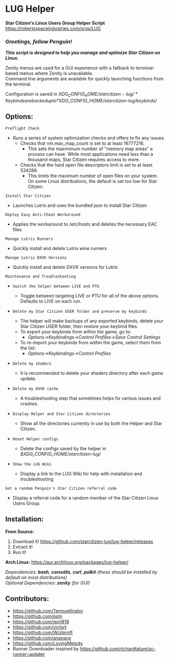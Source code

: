 # LUG Helper
**Star Citizen's Linux Users Group Helper Script**  
https://robertsspaceindustries.com/orgs/LUG

### *Greetings, fellow Penguin!*
_**This script is designed to help you manage and optimize Star Citizen on Linux.**_

Zenity menus are used for a GUI experience with a fallback to terminal-based menus where Zenity is unavailable.  
Command line arguments are available for quickly launching functions from the terminal.  

Configuration is saved in *$XDG_CONFIG_HOME/starcitizen-lug/*  
Keybinds are backed up to *$XDG_CONFIG_HOME/starcitizen-lug/keybinds/*

## Options:

`Preflight Check`
- Runs a series of system optimization checks and offers to fix any issues.
  - Checks that vm.max_map_count is set to at least 16777216.
    - This sets the maxmimum number of "memory map areas" a process can have. While most applications need less than a thousand maps, Star Citizen requires access to more.
  - Checks that the hard open file descriptors limit is set to at least 524288.
    - This limits the maximum number of open files on your system.  On some Linux distributions, the default is set too low for Star Citizen.

`Install Star Citizen`
- Launches Lutris and uses the bundled json to install Star Citizen

`Deploy Easy Anti-Cheat Workaround`
- Applies the workaround to /etc/hosts and deletes the necessary EAC files

`Manage Lutris Runners`
- Quickly install and delete Lutris wine runners

`Manage Lutris DXVK Versions`
- Quickly install and delete DXVK versions for Lutris

`Maintenance and Troubleshooting`
- `Switch the helper between LIVE and PTU`
  - Toggle between targeting LIVE or PTU for all of the above options.  Defaults to LIVE on each run.

- `Delete my Star Citizen USER folder and preserve my keybinds`
  - The helper will make backups of any exported keybinds, delete your Star Citizen USER folder, then restore your keybind files.
  - To export your keybinds from within the game, go to:
    - *Options->Keybindings->Control Profiles->Save Control Settings*
  - To re-import your keybinds from within the game, select them from the list:
    - *Options->Keybindings->Control Profiles*

- `Delete my shaders`
  - It is recommended to delete your shaders directory after each game update.

- `Delete my DXVK cache`
  - A troubleshooting step that sometimes helps fix various issues and crashes.

- `Display Helper and Star Citizen directories`
  - Show all the directories currently in use by both the Helper and Star Citizen.

- `Reset Helper configs`
  - Delete the configs saved by the helper in *$XDG_CONFIG_HOME/starcitizen-lug/*

- `Show the LUG Wiki`
  - Display a link to the LUG Wiki for help with installation and troubleshooting

`Get a random Penguin's Star Citizen referral code`
- Display a referral code for a random member of the Star Citizen Linux Users Group.



## Installation:

**From Source:**
1. Download it! https://github.com/starcitizen-lug/lug-helper/releases
2. Extract it!
3. Run it!

**Arch Linux:** https://aur.archlinux.org/packages/lug-helper/

_Dependencies: **bash**, **coreutils**, **curl**, **polkit** (these should be installed by default on most distributions)_  
_Optional Dependencies: **zenity** (for GUI)_  

## Contributors:
- https://github.com/Termuellinator
- https://github.com/pstn
- https://github.com/gort818
- https://github.com/victort
- https://github.com/Wrzlprnft
- https://github.com/ananace
- https://github.com/LovingMelody
- Runner Downloader inspired by https://github.com/richardtatum/sc-runner-updater
